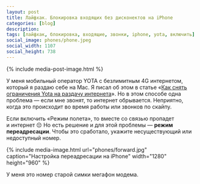 ```yaml
---
layout: post
title: Лайфхак. Блокировка входящих без дисконектов на iPhone
categories: [blog]
description:
tags: [лайфхак, блокировка, входящие, звонки, iphone, yota, включить]
social_image: phones/phone.jpeg
social_width: 1107
social_height: 738
---
```


{% include media-post-image.html %}

У меня мобильный оператор YOTA с безлимитным 4G интернетом, который я раздаю себе на Mac. Я писал об этом в статье «[Как снять ограничения Yota на раздачу интернета][1]». Но в этом способе одна проблема — если мне звонят, то интернет обрывается. Неприятно, когда это происходит во время работы или звонков по скайпу.

<!-- more -->

Если включить «Режим полета», то вместе со связью пропадет и интернет 😔
Но есть решение и для этой проблемы — **режим переадресации**. Чтобы это сработало, укажите несуществующий или недоступный номер.

{% include media-image.html
	url="phones/forward.jpg"
	caption="Настройка переадресации на iPhone"
	width="1280"
	height="960" %}

У меня это номер старой симки мегафон модема.

[1]: /blog/how_to_share_yota_mobile_internet/

